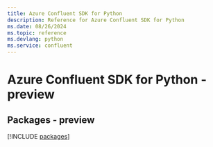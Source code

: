 ```yaml
---
title: Azure Confluent SDK for Python
description: Reference for Azure Confluent SDK for Python
ms.date: 08/26/2024
ms.topic: reference
ms.devlang: python
ms.service: confluent
---
```

# Azure Confluent SDK for Python - preview
## Packages - preview
[!INCLUDE [packages](confluent-index.md)]